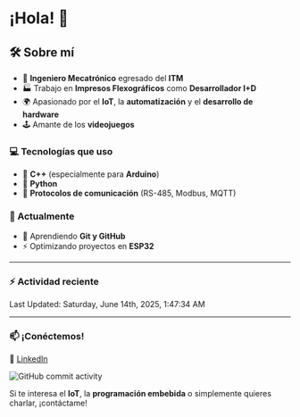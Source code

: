 # ¡Hola! 👋

## 🛠 Sobre mí

- 🤖 **Ingeniero Mecatrónico** egresado del **ITM**  
- 🏭 Trabajo en **Impresos Flexográficos** como **Desarrollador I+D**  
- 🌍 Apasionado por el **IoT**, la **automatización** y el **desarrollo de hardware**  
- 🕹️ Amante de los **videojuegos**  

### 💻 Tecnologías que uso

- 🔹 **C++** (especialmente para **Arduino**)  
- 🐍 **Python**  
- 🔗 **Protocolos de comunicación** (RS-485, Modbus, MQTT)  

### 🚀 Actualmente

- 🌱 Aprendiendo **Git y GitHub**  
- ⚡ Optimizando proyectos en **ESP32**  
---

### :zap: Actividad reciente
<!--RECENT_ACTIVITY:start-->
<!--RECENT_ACTIVITY:end-->

<!--RECENT_ACTIVITY:last_update-->
Last Updated: Saturday, June 14th, 2025, 1:47:34 AM
<!--RECENT_ACTIVITY:last_update_end-->

---

### 📫 **¡Conéctemos!**  

🔗 [LinkedIn](https://www.linkedin.com/in/adrian-estrada-1b8a74245/)

![GitHub commit activity](https://img.shields.io/github/commit-activity/m/Glowbig/Glowbig)

Si te interesa el **IoT**, la **programación embebida** o simplemente quieres charlar, ¡contáctame!  
